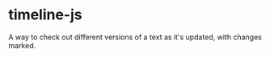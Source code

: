 # timeline-js

A way to check out different versions of a text as it's updated, with changes marked.
